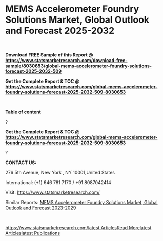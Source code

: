 <h1>MEMS Accelerometer Foundry Solutions Market, Global Outlook and Forecast 2025-2032</h1><br/><p><strong>Download FREE Sample of this Report @ <a href="https://www.statsmarketresearch.com/download-free-sample/8030653/global-mems-accelerometer-foundry-solutions-forecast-2025-2032-509">https://www.statsmarketresearch.com/download-free-sample/8030653/global-mems-accelerometer-foundry-solutions-forecast-2025-2032-509</a></strong></p>
 
 
 
 <div><b>Get the Complete Report & TOC @ <a href="https://www.statsmarketresearch.com/global-mems-accelerometer-foundry-solutions-forecast-2025-2032-509-8030653">https://www.statsmarketresearch.com/global-mems-accelerometer-foundry-solutions-forecast-2025-2032-509-8030653</a></b></div>
 
 
 
 <p><br />
 
 <b>Table of content</b></p>
 
 
 
 <p>? </p>
 
 
 
 <div><b>Get the Complete Report & TOC @ <a href="https://www.statsmarketresearch.com/global-mems-accelerometer-foundry-solutions-forecast-2025-2032-509-8030653">https://www.statsmarketresearch.com/global-mems-accelerometer-foundry-solutions-forecast-2025-2032-509-8030653</a></b></div>
 
 
 
 <p>? </p>
 
 
 
 <p><b>CONTACT US:</b><br />
 
 276 5th Avenue, New York , NY 10001,United States<br />
 
 International: (+1) 646 781 7170 / +91 8087042414<br />
 
 Visit: <a href="https://www.statsmarketresearch.com/">https://www.statsmarketresearch.com/</a><br />
 
 Similar Reports: <a href="https://www.statsmarketresearch.com/global-mems-accelerometer-foundry-solutions-forecast-2025-2032-509-8030653">MEMS Accelerometer Foundry Solutions Market, Global Outlook and Forecast 2023-2029</a><br />
 
 <br />
 
 <a href="https://gyeongbokgung.com">https://www.statsmarketresearch.com/</a><a href="https://hallyeomaritime.com">latest Articles</a><a href="https://jingwansa.com">Read More</a><a href="https://nguoiviet.jp/">latest Articles</a><a href="https://www.intelmarketresearch.com/">latest Publications</a></p>